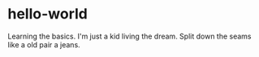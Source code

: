 # hello-world
Learning the basics.
I'm just a kid living the dream. Split down the seams like a old pair a jeans.
